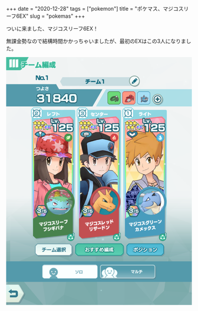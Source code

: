 +++
date = "2020-12-28"
tags = ["pokemon"]
title = "ポケマス、マジコスリーフ6EX"
slug = "pokemas"
+++

ついに来ました、マジコスリーフ6EX！

無課金勢なので結構時間かかっちゃいましたが、最初のEXはこの3人になりました。

![](https://raw.githubusercontent.com/syui/img/master/other/pokemonmasters_20201228_0000.png)
